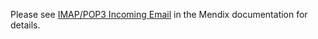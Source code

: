 Please see [IMAP/POP3 Incoming Email](https://docs.mendix.com/appstore/modules/imap) in the Mendix documentation for details.
